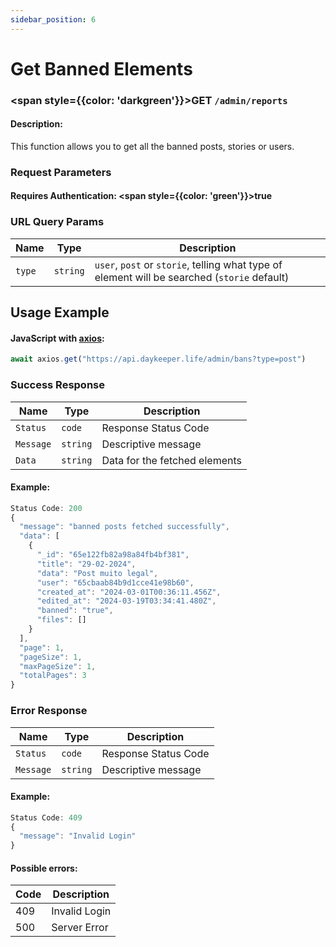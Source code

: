 ```yaml
---
sidebar_position: 6
---
```


# Get Banned Elements

### <span style={{color: 'darkgreen'}}>GET</span> `/admin/reports`

#### Description:

This function allows you to get all the banned posts, stories or users.

### Request Parameters

#### Requires Authentication: <span style={{color: 'green'}}>true</span>

### URL Query Params

| Name   | Type     | Description                                                                                  |
| ------ | -------- | -------------------------------------------------------------------------------------------- |
| `type` | `string` | `user`, `post` or `storie`, telling what type of element will be searched (`storie` default) |

## Usage Example

#### JavaScript with <a href="https://axios-http.com/docs/intro">axios</a>:

```javascript
await axios.get("https://api.daykeeper.life/admin/bans?type=post")
```

### Success Response

| Name      | Type     | Description                   |
| --------- | -------- | ----------------------------- |
| `Status`  | `code`   | Response Status Code          |
| `Message` | `string` | Descriptive message           |
| `Data`    | `string` | Data for the fetched elements |

#### Example:

```javascript
Status Code: 200
{
  "message": "banned posts fetched successfully",
  "data": [
    {
      "_id": "65e122fb82a98a84fb4bf381",
      "title": "29-02-2024",
      "data": "Post muito legal",
      "user": "65cbaab84b9d1cce41e98b60",
      "created_at": "2024-03-01T00:36:11.456Z",
      "edited_at": "2024-03-19T03:34:41.480Z",
      "banned": "true",
      "files": []
    }
  ],
  "page": 1,
  "pageSize": 1,
  "maxPageSize": 1,
  "totalPages": 3
}
```

### Error Response

| Name      | Type     | Description          |
| --------- | -------- | -------------------- |
| `Status`  | `code`   | Response Status Code |
| `Message` | `string` | Descriptive message  |

#### Example:

```javascript
Status Code: 409
{
  "message": "Invalid Login"
}
```

#### Possible errors:

| Code | Description   |
| ---- | ------------- |
| 409  | Invalid Login |
| 500  | Server Error  |

